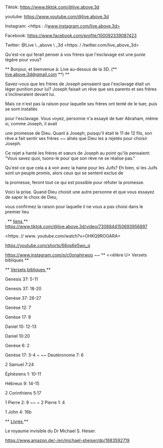 Tiktok: <https://www.tiktok.com/@live.above.3d>

youtube: <https://www.youtube.com/@live.above.3d>

Instagram: <https : //www.instagram.com/live.above.3d>

Facebook: <https://www.facebook.com/profile/100092339087423>

Twitter: @Live \ _above \ _3d <https: / /twitter.com/live_above_3d>

Qu'est-ce qui ferait penser à vos frères que l'esclavage est une punie légère pour
vous?

** Bonjour, et bienvenue à: Live au-dessus de la 3D.
(** <live.above.3d@gmail.com> **) **

Savez-vous que les frères de Joseph pensaient que l'esclavage était un léger punition pour lui?
Joseph faisait un rêve que ses parents et ses frères s'inclineraient devant lui.

Mais ce n'est pas la raison pour laquelle ses frères ont tenté de le tuer, puis se sont installés

pour l'esclavage.
Vous voyez, personne n'a essayé de tuer Abraham, même si, comme Joseph, il avait

une promesse de Dieu.
Quant à Joseph, puisqu'il était le 11 de 12 fils, son rêve a fait sentir ses frères ~~ aînés que Dieu les a rejetés pour choisir Joseph.

Ce rejet a hanté les frères et sœurs de Joseph au point qu'ils pensaient:
"Vous savez quoi, tuons-le pour que son rêve ne se réalise pas."

Qu'est-ce que cela a à voir avec la haine pour les Juifs?
Eh bien, si les Juifs sont un peuple promis, alors ceux qui se sentent exclus de

la promesse, feront tout ce qui est possible pour réfuter la promesse.

Voici la prise.
Quand Dieu choisit une autre personne et que vous essayez de saper le choix de Dieu,

vous confirmez la raison pour laquelle il ne vous a pas choisi dans le premier lieu

.
** <u> liens </u> **
<https://www.tiktok.com/@live.above.3d/video/7306844150693956897>

<https: // www. youtube.com/watch?v=OHKQ9ROOARA>

<https://youtube.com/shorts/66qs6e5wo_q>

<https://www.instagram.com/p/c0onahjrwoo> ~~ ** <<élière U> Versets bibliques </u> **

** <u> Versets bibliques </u> **

Genesis 37: 5-11

Genesis 37: 18-20

Genèse 37: 26-27

Genèse 12: 7

Genèse 17: 8

Daniel 10: 12-13

Daniel 10:20

Genèse 6: 2

Genèse 17: 3-4 ~ ~~ Deutéronome 7: 6

2 Samuel 7:24

Éphésiens 1: 10-11

Hébreux 9: 14-15

2 Corinthiens 5:17

1 Pierre 2: 9 ~~ ~ 2 Pierre 1: 4

1 John 4: 16b

** <u> Livres </u> **

Le royaume invisible du Dr Michael S. Heiser.

<https://www.amazon.de/-/en/michael-sheiser/dp/1683592719>




